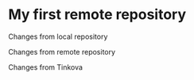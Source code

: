 # My first remote repository

Changes from local repository

Changes from remote repository


Changes from Tinkova
